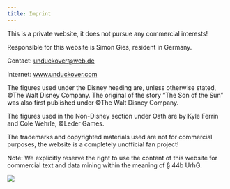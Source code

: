 ```yaml
---
title: Imprint
---
```

This is a private website, it does not pursue any commercial interests!

Responsible for this website is Simon Gies, resident in Germany.

Contact: unduckover@web.de

Internet: www.unduckover.com

The figures used under the Disney heading are, unless otherwise stated, ©The Walt Disney Company. The original of the story “The Son of the Sun” was also first published under ©The Walt Disney Company.

The figures used in the Non-Disney section under Oath are by Kyle Ferrin and Cole Wehrle, ©Leder Games.

The trademarks and copyrighted materials used are not for commercial purposes, the website is a completely unofficial fan project!

Note: We explicitly reserve the right to use the content of this website for commercial text and data mining within the meaning of § 44b UrhG.

![](/images/logo_unduckover.png)
